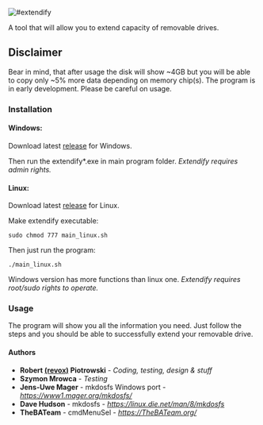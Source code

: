 ![#extendify](https://i.imgur.com/SkFPIxj.png)

A tool that will allow you to extend capacity of removable drives.

## Disclaimer

Bear in mind, that after usage the disk will show ~4GB but you will be able to copy only ~5% more data depending on memory chip(s).
The program is in early development. Please be careful on usage.

### Installation

#### Windows:
Download latest [release](https://github.com/revoxhere/extendify/releases) for Windows. 

Then run the extendify*.exe in main program folder.
*Extendify requires admin rights.*

#### Linux:
Download latest [release](https://github.com/revoxhere/extendify/releases) for Linux. 

Make extendify executable:
```
sudo chmod 777 main_linux.sh
```
Then just run the program:
```
./main_linux.sh
```
Windows version has more functions than linux one.
*Extendify requires root/sudo rights to operate.*

### Usage

The program will show you all the information you need.
Just follow the steps and you should be able to successfully extend your removable drive.

#### Authors

* **Robert [(revox)](https://github.com/revoxhere) Piotrowski** - *Coding, testing, design & stuff*
* **Szymon Mrowca** - *Testing* 
* **Jens-Uwe Mager** - mkdosfs Windows port - *https://www1.mager.org/mkdosfs/*
* **Dave Hudson** - mkdosfs - *https://linux.die.net/man/8/mkdosfs*
* **TheBATeam** - cmdMenuSel - *https://TheBATeam.org/*
